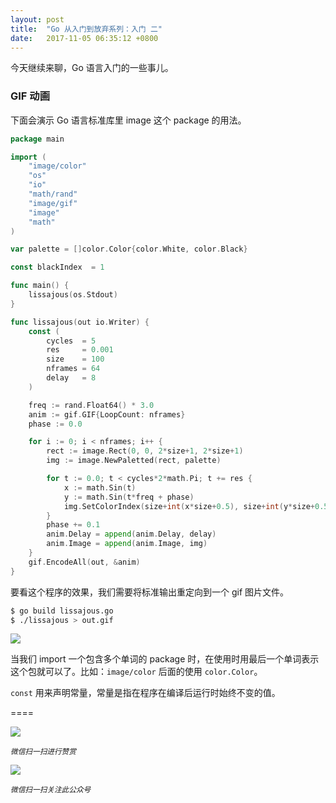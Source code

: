 ```yaml
---
layout: post
title:  "Go 从入门到放弃系列：入门 二"
date:   2017-11-05 06:35:12 +0800
---
```


今天继续来聊，Go 语言入门的一些事儿。

### GIF 动画

下面会演示 Go 语言标准库里 image 这个 package 的用法。

```go
package main

import (
	"image/color"
	"os"
	"io"
	"math/rand"
	"image/gif"
	"image"
	"math"
)

var palette = []color.Color{color.White, color.Black}

const blackIndex  = 1

func main() {
	lissajous(os.Stdout)
}

func lissajous(out io.Writer) {
	const (
		cycles  = 5
		res     = 0.001
		size    = 100
		nframes = 64
		delay   = 8
	)

	freq := rand.Float64() * 3.0
	anim := gif.GIF{LoopCount: nframes}
	phase := 0.0

	for i := 0; i < nframes; i++ {
		rect := image.Rect(0, 0, 2*size+1, 2*size+1)
		img := image.NewPaletted(rect, palette)

		for t := 0.0; t < cycles*2*math.Pi; t += res {
			x := math.Sin(t)
			y := math.Sin(t*freq + phase)
			img.SetColorIndex(size+int(x*size+0.5), size+int(y*size+0.5), blackIndex)
		}
		phase += 0.1
		anim.Delay = append(anim.Delay, delay)
		anim.Image = append(anim.Image, img)
	}
	gif.EncodeAll(out, &anim)
}
``` 

要看这个程序的效果，我们需要将标准输出重定向到一个 gif 图片文件。

```bash
$ go build lissajous.go
$ ./lissajous > out.gif
```

![](http://pic.zinaer.com/201711/out.gif)

当我们 import 一个包含多个单词的 package 时，在使用时用最后一个单词表示这个包就可以了。比如：`image/color` 后面的使用 `color.Color`。

`const` 用来声明常量，常量是指在程序在编译后运行时始终不变的值。

====

![](http://pic.zinaer.com/201710/zanshang.jpg)

<small>*微信扫一扫进行赞赏*</small>

![](http://pic.zinaer.com/201710/zinaer_wx.jpg)

<small>*微信扫一扫关注此公众号*</small>




